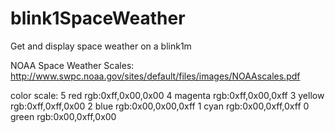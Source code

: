 # blink1SpaceWeather

Get and display space weather on a blink1m


NOAA Space Weather Scales:
http://www.swpc.noaa.gov/sites/default/files/images/NOAAscales.pdf


color scale:
5	red         rgb:0xff,0x00,0x00
4	magenta     rgb:0xff,0x00,0xff
3	yellow      rgb:0xff,0xff,0x00
2	blue        rgb:0x00,0x00,0xff
1	cyan        rgb:0x00,0xff,0xff
0	green       rgb:0x00,0xff,0x00